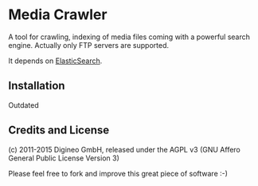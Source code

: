Media Crawler
=============

A tool for crawling, indexing of media files coming with a powerful search engine.
Actually only FTP servers are supported.

It depends on [ElasticSearch](http://www.elasticsearch.org/).

Installation
------------

Outdated


Credits and License
-------------------

(c) 2011-2015 Digineo GmbH, released under the AGPL v3 (GNU Affero General Public License Version 3)

Please feel free to fork and improve this great piece of software :-)

